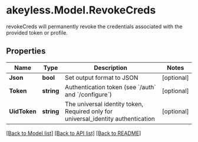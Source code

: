 # akeyless.Model.RevokeCreds
revokeCreds will permanently revoke the credentials associated with the provided token or profile.

## Properties

Name | Type | Description | Notes
------------ | ------------- | ------------- | -------------
**Json** | **bool** | Set output format to JSON | [optional] 
**Token** | **string** | Authentication token (see &#x60;/auth&#x60; and &#x60;/configure&#x60;) | [optional] 
**UidToken** | **string** | The universal identity token, Required only for universal_identity authentication | [optional] 

[[Back to Model list]](../README.md#documentation-for-models) [[Back to API list]](../README.md#documentation-for-api-endpoints) [[Back to README]](../README.md)


